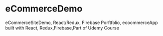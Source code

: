 # eCommerceDemo
eCommerceSiteDemo, React/Redux, Firebase
Porftfolio, ecoommerceApp built with React, Redux,Firebase,Part of Udemy Course 
